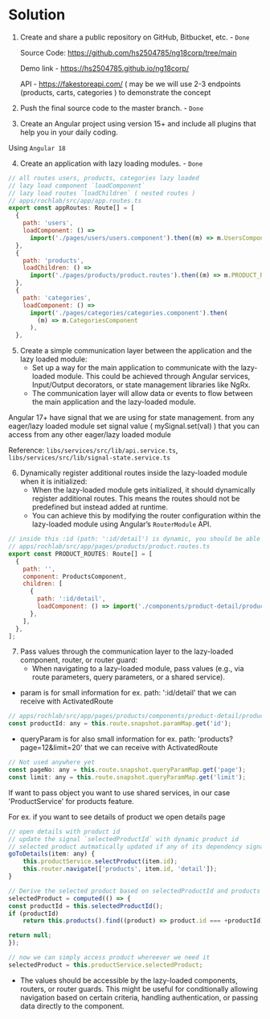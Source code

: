 # Solution

1. Create and share a public repository on GitHub, Bitbucket, etc. - `Done`

   Source Code: https://github.com/hs2504785/ng18corp/tree/main

   Demo link - https://hs2504785.github.io/ng18corp/

   API - https://fakestoreapi.com/ ( may be we will use 2-3 endpoints (products, carts, categories ) to demonstrate the concept

2. Push the final source code to the master branch. - `Done`
3. Create an Angular project using version 15+ and include all plugins that help you in your daily coding.

Using `Angular 18`

4. Create an application with lazy loading modules. - `Done`

```js
// all routes users, products, categories lazy loaded
// lazy load component `loadComponent`
// lazy load routes `loadChildren` ( nested routes )
// apps/rochlab/src/app/app.routes.ts
export const appRoutes: Route[] = [
  {
    path: 'users',
    loadComponent: () =>
      import('./pages/users/users.component').then((m) => m.UsersComponent),
  },
  {
    path: 'products',
    loadChildren: () =>
      import('./pages/products/product.routes').then((m) => m.PRODUCT_ROUTES),
  },
  {
    path: 'categories',
    loadComponent: () =>
      import('./pages/categories/categories.component').then(
        (m) => m.CategoriesComponent
      ),
  },
```

5. Create a simple communication layer between the application and the lazy loaded module:
   - Set up a way for the main application to communicate with the lazy-loaded module. This could be achieved through Angular services, Input/Output decorators, or state management libraries like NgRx.
   - The communication layer will allow data or events to flow between the main application and the lazy-loaded module.

Angular 17+ have signal that we are using for state management. from any eager/lazy loaded module set signal value ( mySignal.set(val) ) that you can access from any other eager/lazy loaded module

Reference: `libs/services/src/lib/api.service.ts`, `libs/services/src/lib/signal-state.service.ts`

6. Dynamically register additional routes inside the lazy-loaded module when it is initialized:
   - When the lazy-loaded module gets initialized, it should dynamically register additional routes. This means the routes should not be predefined but instead added at runtime.
   - You can achieve this by modifying the router configuration within the lazy-loaded module using Angular’s `RouterModule` API.

```js
// inside this :id (path: ':id/detail') is dynamic, you should be able to get details of any product
// apps/rochlab/src/app/pages/products/product.routes.ts
export const PRODUCT_ROUTES: Route[] = [
  {
    path: '',
    component: ProductsComponent,
    children: [
      {
        path: ':id/detail',
        loadComponent: () => import('./components/product-detail/product-detail.component').then((m) => m.ProductDetailComponent),
      },
    ],
  },
];
```

7. Pass values through the communication layer to the lazy-loaded component, router, or router guard:
   - When navigating to a lazy-loaded module, pass values (e.g., via route parameters, query parameters, or a shared service).

- param is for small information for ex. path: ':id/detail' that we can receive with ActivatedRoute

```js
// apps/rochlab/src/app/pages/products/components/product-detail/product-detail.component.ts
const productId: any = this.route.snapshot.paramMap.get('id');
```

- queryParam is for also small information for ex. path: 'products?page=12&limit=20' that we can receive with ActivatedRoute

```js
// Not used anywhere yet
const pageNo: any = this.route.snapshot.queryParamMap.get('page');
const limit: any = this.route.snapshot.queryParamMap.get('limit');
```

If want to pass object you want to use shared services, in our case 'ProductService' for products feature.

For ex. if you want to see details of product we open details page

```js
// open details with product id
// update the signal `selectedProductId` with dynamic product id
// selected product autmatically updated if any of its dependency signal get update (selectedProductId)
goToDetails(item: any) {
    this.productService.selectProduct(item.id);
    this.router.navigate(['products', item.id, 'detail']);
}

// Derive the selected product based on selectedProductId and products
selectedProduct = computed(() => {
const productId = this.selectedProductId();
if (productId)
    return this.products().find((product) => product.id === +productId);

return null;
});

// now we can simply access product whereever we need it
selectedProduct = this.productService.selectedProduct;
```

- The values should be accessible by the lazy-loaded components, routers, or router guards. This might be useful for conditionally allowing navigation based on certain criteria, handling authentication, or passing data directly to the component.
